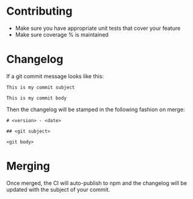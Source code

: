 # Contributing

- Make sure you have appropriate unit tests that cover your feature
- Make sure coverage % is maintained

# Changelog

If a git commit message looks like this:

```text
This is my commit subject

This is my commit body
```

Then the changelog will be stamped in the following fashion on merge:

```text
# <version> - <date>

## <git subject>

<git body>
```

# Merging

Once merged, the CI will auto-publish to npm and the changelog will be updated
with the subject of your commit.

